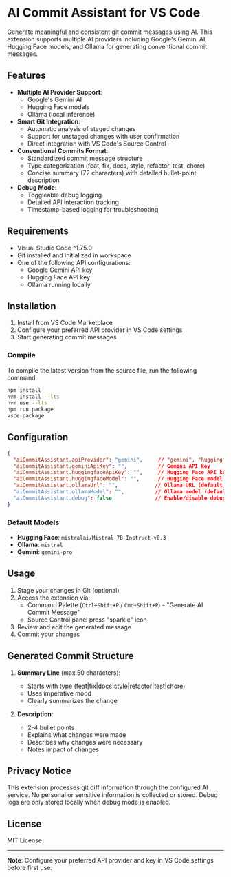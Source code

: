 # AI Commit Assistant for VS Code

Generate meaningful and consistent git commit messages using AI. This extension supports multiple AI providers including Google's Gemini AI, Hugging Face models, and Ollama for generating conventional commit messages.

## Features

- **Multiple AI Provider Support**:
  - Google's Gemini AI
  - Hugging Face models
  - Ollama (local inference)
- **Smart Git Integration**:
  - Automatic analysis of staged changes
  - Support for unstaged changes with user confirmation
  - Direct integration with VS Code's Source Control
- **Conventional Commits Format**:
  - Standardized commit message structure
  - Type categorization (feat, fix, docs, style, refactor, test, chore)
  - Concise summary (72 characters) with detailed bullet-point description
- **Debug Mode**:
  - Toggleable debug logging
  - Detailed API interaction tracking
  - Timestamp-based logging for troubleshooting

## Requirements

- Visual Studio Code ^1.75.0
- Git installed and initialized in workspace
- One of the following API configurations:
  - Google Gemini API key
  - Hugging Face API key
  - Ollama running locally

## Installation

1. Install from VS Code Marketplace
2. Configure your preferred API provider in VS Code settings
3. Start generating commit messages

### Compile

To compile the latest version from the source file, run the following command:

```bash
npm install
nvm install --lts
nvm use --lts
npm run package
vsce package
```

## Configuration

```json
{
  "aiCommitAssistant.apiProvider": "gemini",     // "gemini", "huggingface", or "ollama"
  "aiCommitAssistant.geminiApiKey": "",          // Gemini API key
  "aiCommitAssistant.huggingfaceApiKey": "",     // Hugging Face API key
  "aiCommitAssistant.huggingfaceModel": "",      // Hugging Face model ID
  "aiCommitAssistant.ollamaUrl": "",            // Ollama URL (default: http://localhost:11434)
  "aiCommitAssistant.ollamaModel": "",          // Ollama model (default: mistral)
  "aiCommitAssistant.debug": false              // Enable/disable debug mode
}
```

### Default Models

- **Hugging Face**: `mistralai/Mistral-7B-Instruct-v0.3`
- **Ollama**: `mistral`
- **Gemini**: `gemini-pro`

## Usage

1. Stage your changes in Git (optional)
2. Access the extension via:
   - Command Palette (`Ctrl+Shift+P` / `Cmd+Shift+P`) - "Generate AI Commit Message"
   - Source Control panel press "sparkle" icon
3. Review and edit the generated message
4. Commit your changes

## Generated Commit Structure

1. **Summary Line** (max 50 characters):
   - Starts with type (feat|fix|docs|style|refactor|test|chore)
   - Uses imperative mood
   - Clearly summarizes the change

2. **Description**:
   - 2-4 bullet points
   - Explains what changes were made
   - Describes why changes were necessary
   - Notes impact of changes

## Privacy Notice

This extension processes git diff information through the configured AI service. No personal or sensitive information is collected or stored. Debug logs are only stored locally when debug mode is enabled.

## License

MIT License

---
**Note**: Configure your preferred API provider and key in VS Code settings before first use.
